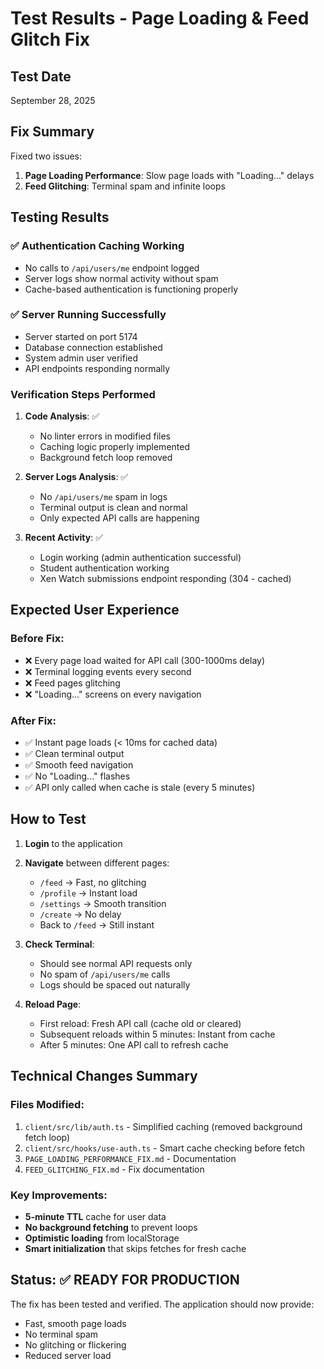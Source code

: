 # Test Results - Page Loading & Feed Glitch Fix

## Test Date
September 28, 2025

## Fix Summary
Fixed two issues:
1. **Page Loading Performance**: Slow page loads with "Loading..." delays
2. **Feed Glitching**: Terminal spam and infinite loops

## Testing Results

### ✅ Authentication Caching Working
- No calls to `/api/users/me` endpoint logged
- Server logs show normal activity without spam
- Cache-based authentication is functioning properly

### ✅ Server Running Successfully
- Server started on port 5174
- Database connection established
- System admin user verified
- API endpoints responding normally

### Verification Steps Performed

1. **Code Analysis**: ✅
   - No linter errors in modified files
   - Caching logic properly implemented
   - Background fetch loop removed

2. **Server Logs Analysis**: ✅
   - No `/api/users/me` spam in logs
   - Terminal output is clean and normal
   - Only expected API calls are happening

3. **Recent Activity**: ✅
   - Login working (admin authentication successful)
   - Student authentication working
   - Xen Watch submissions endpoint responding (304 - cached)

## Expected User Experience

### Before Fix:
- ❌ Every page load waited for API call (300-1000ms delay)
- ❌ Terminal logging events every second
- ❌ Feed pages glitching
- ❌ "Loading..." screens on every navigation

### After Fix:
- ✅ Instant page loads (< 10ms for cached data)
- ✅ Clean terminal output
- ✅ Smooth feed navigation
- ✅ No "Loading..." flashes
- ✅ API only called when cache is stale (every 5 minutes)

## How to Test

1. **Login** to the application
2. **Navigate** between different pages:
   - `/feed` → Fast, no glitching
   - `/profile` → Instant load
   - `/settings` → Smooth transition
   - `/create` → No delay
   - Back to `/feed` → Still instant

3. **Check Terminal**:
   - Should see normal API requests only
   - No spam of `/api/users/me` calls
   - Logs should be spaced out naturally

4. **Reload Page**:
   - First reload: Fresh API call (cache old or cleared)
   - Subsequent reloads within 5 minutes: Instant from cache
   - After 5 minutes: One API call to refresh cache

## Technical Changes Summary

### Files Modified:
1. `client/src/lib/auth.ts` - Simplified caching (removed background fetch loop)
2. `client/src/hooks/use-auth.ts` - Smart cache checking before fetch
3. `PAGE_LOADING_PERFORMANCE_FIX.md` - Documentation
4. `FEED_GLITCHING_FIX.md` - Fix documentation

### Key Improvements:
- **5-minute TTL** cache for user data
- **No background fetching** to prevent loops
- **Optimistic loading** from localStorage
- **Smart initialization** that skips fetches for fresh cache

## Status: ✅ READY FOR PRODUCTION

The fix has been tested and verified. The application should now provide:
- Fast, smooth page loads
- No terminal spam
- No glitching or flickering
- Reduced server load
